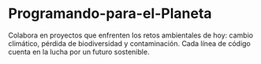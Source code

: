 # Programando-para-el-Planeta
Colabora en proyectos que enfrenten los retos ambientales de hoy: cambio climático, pérdida de biodiversidad y contaminación. Cada línea de código cuenta en la lucha por un futuro sostenible.
